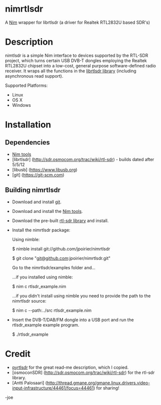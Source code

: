 nimrtlsdr
=========

A [Nim](https://nim-lang.org) wrapper for librtlsdr (a driver for Realtek RTL2832U based SDR's)



# Description

nimtlsdr is a simple Nim interface to devices supported by the RTL-SDR project, which turns certain USB DVB-T dongles
employing the Realtek RTL2832U chipset into a low-cost, general purpose software-defined radio receiver. It wraps all
the functions in the [librtlsdr library](http://sdr.osmocom.org/trac/wiki/rtl-sdr) (including asynchronous read support).

Supported Platforms:
* Linux
* OS X
* Windows


# Installation

## Dependencies
* [Nim tools](https://nim-lang.org)
* [librtlsdr] (http://sdr.osmocom.org/trac/wiki/rtl-sdr) - builds dated after 5/5/12
* [libusb] (https://www.libusb.org)
* [git] (https://git-scm.com)


## Building nimrtlsdr
* Download and install [git](http://git-scm.com).
* Download and install the [Nim tools](http://nim-lang.org/download.html).
* Download the pre-built [rtl-sdr library](http://sdr.osmocom.org/trac/attachment/wiki/rtl-sdr/RelWithDebInfo.zip) and install.
* Install the nimrtlsdr package:

  Using nimble:

  $ nimble install git://github.com/jpoirier/nimrtlsdr

  $ git clone "git@github.com:jpoirier/nimrtlsdr.git"

  Go to the nimrtlsdr/examples folder and...

  ...if you installed using nimble:

  $ nim c rtlsdr_example.nim

  ...if you didn't install using nimble you need to provide the path to the nimrtlsdr source:

  $ nim c --path:../src rtlsdr_example.nim

* Insert the DVB-T/DAB/FM dongle into a USB port and run the rtlsdr_example example program.

  $ ./rtlsdr_example

# Credit
* [pyrtlsdr](https://github.com/roger-/pyrtlsdr) for the great read-me description, which I copied.
* [osmoconSDR] (http://sdr.osmocom.org/trac/wiki/rtl-sdr) for the rtl-sdr library.
* [Antti Palosaari] (http://thread.gmane.org/gmane.linux.drivers.video-input-infrastructure/44461/focus=44461) for sharing!



-joe
